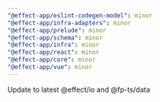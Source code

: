 ```yaml
---
"@effect-app/eslint-codegen-model": minor
"@effect-app/infra-adapters": minor
"@effect-app/prelude": minor
"@effect-app/schema": minor
"@effect-app/infra": minor
"@effect-app/react": minor
"@effect-app/core": minor
"@effect-app/vue": minor
---
```


Update to latest @effect/io and @fp-ts/data
